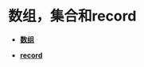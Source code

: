 # 数组，集合和record<a name="ZH-CN_TOPIC_0000001208538153"></a>

-   **[数组](数组.md)**

-   **[record](record.md)**
